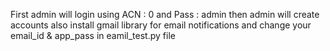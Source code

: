 First admin will login using ACN : 0 and Pass : admin
then admin will create accounts
also install gmail library for email notifications and change your email_id & app_pass in eamil_test.py file
